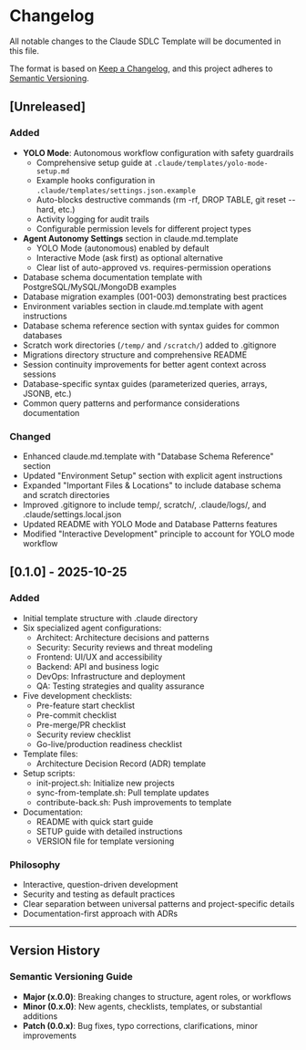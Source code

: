 # Changelog

All notable changes to the Claude SDLC Template will be documented in this file.

The format is based on [Keep a Changelog](https://keepachangelog.com/en/1.0.0/),
and this project adheres to [Semantic Versioning](https://semver.org/spec/v2.0.0.html).

## [Unreleased]

### Added
- **YOLO Mode**: Autonomous workflow configuration with safety guardrails
  - Comprehensive setup guide at `.claude/templates/yolo-mode-setup.md`
  - Example hooks configuration in `.claude/templates/settings.json.example`
  - Auto-blocks destructive commands (rm -rf, DROP TABLE, git reset --hard, etc.)
  - Activity logging for audit trails
  - Configurable permission levels for different project types
- **Agent Autonomy Settings** section in claude.md.template
  - YOLO Mode (autonomous) enabled by default
  - Interactive Mode (ask first) as optional alternative
  - Clear list of auto-approved vs. requires-permission operations
- Database schema documentation template with PostgreSQL/MySQL/MongoDB examples
- Database migration examples (001-003) demonstrating best practices
- Environment variables section in claude.md.template with agent instructions
- Database schema reference section with syntax guides for common databases
- Scratch work directories (`/temp/` and `/scratch/`) added to .gitignore
- Migrations directory structure and comprehensive README
- Session continuity improvements for better agent context across sessions
- Database-specific syntax guides (parameterized queries, arrays, JSONB, etc.)
- Common query patterns and performance considerations documentation

### Changed
- Enhanced claude.md.template with "Database Schema Reference" section
- Updated "Environment Setup" section with explicit agent instructions
- Expanded "Important Files & Locations" to include database schema and scratch directories
- Improved .gitignore to include temp/, scratch/, .claude/logs/, and .claude/settings.local.json
- Updated README with YOLO Mode and Database Patterns features
- Modified "Interactive Development" principle to account for YOLO mode workflow

## [0.1.0] - 2025-10-25

### Added
- Initial template structure with .claude directory
- Six specialized agent configurations:
  - Architect: Architecture decisions and patterns
  - Security: Security reviews and threat modeling
  - Frontend: UI/UX and accessibility
  - Backend: API and business logic
  - DevOps: Infrastructure and deployment
  - QA: Testing strategies and quality assurance
- Five development checklists:
  - Pre-feature start checklist
  - Pre-commit checklist
  - Pre-merge/PR checklist
  - Security review checklist
  - Go-live/production readiness checklist
- Template files:
  - Architecture Decision Record (ADR) template
- Setup scripts:
  - init-project.sh: Initialize new projects
  - sync-from-template.sh: Pull template updates
  - contribute-back.sh: Push improvements to template
- Documentation:
  - README with quick start guide
  - SETUP guide with detailed instructions
  - VERSION file for template versioning

### Philosophy
- Interactive, question-driven development
- Security and testing as default practices
- Clear separation between universal patterns and project-specific details
- Documentation-first approach with ADRs

---

## Version History

### Semantic Versioning Guide
- **Major (x.0.0)**: Breaking changes to structure, agent roles, or workflows
- **Minor (0.x.0)**: New agents, checklists, templates, or substantial additions
- **Patch (0.0.x)**: Bug fixes, typo corrections, clarifications, minor improvements
